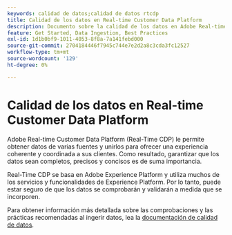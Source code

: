 ```yaml
---
keywords: calidad de datos;calidad de datos rtcdp
title: Calidad de los datos en Real-time Customer Data Platform
description: Documento sobre la calidad de los datos en Adobe Real-time Customer Data Platform
feature: Get Started, Data Ingestion, Best Practices
exl-id: 1d1b0bf9-1011-4053-8f8a-7a141febd000
source-git-commit: 2704184446f7945c744e7e2d2a8c3cda3fc12527
workflow-type: tm+mt
source-wordcount: '129'
ht-degree: 0%

---
```


# Calidad de los datos en Real-time Customer Data Platform

Adobe Real-time Customer Data Platform (Real-Time CDP) le permite obtener datos de varias fuentes y unirlos para ofrecer una experiencia coherente y coordinada a sus clientes. Como resultado, garantizar que los datos sean completos, precisos y concisos es de suma importancia.

Real-Time CDP se basa en Adobe Experience Platform y utiliza muchos de los servicios y funcionalidades de Experience Platform. Por lo tanto, puede estar seguro de que los datos se comprobarán y validarán a medida que se incorporen.

Para obtener información más detallada sobre las comprobaciones y las prácticas recomendadas al ingerir datos, lea la [documentación de calidad de datos](../../ingestion/quality/overview.md).
